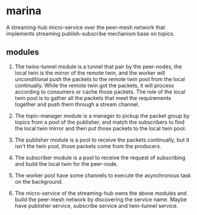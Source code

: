# marina
A streaming-hub micro-service over the peer-mesh network that implements streaming publish-subscribe mechanism base on topics.

## modules
1. The twins-tunnel module is a tunnel that pair by the peer-nodes, the local twin is the mirror of the remote twin,
 and the worker will unconditional push the packets to the remote twin pool from the local continually.
 While the remote twin got the packets, it will process according to consumers or cache those packets. 
 The role of the local twin pool is to gather all the packets that meet the requirements together and
  push them through a stream channel.
 
2. The topic-manager module is a manager to pickup the packet group by topics from a pool of the publisher,
 and match the subscribers to find the local twin mirror and then put those packets to the local twin pool. 
 
3. The publisher module is a pool to receive the packets continually, but it isn't the twin pool,
 those packets come from the producers.
 
4. The subscriber module is a pool to receive the request of subscribing and build the local twin for the peer-node.

5. The worker pool have some channels to execute the asynchronous task on the background.

6. The micro-service of the streaming-hub owns the above modules and build the peer-mesh network by discovering the service name.
 Maybe have publisher service, subscribe service and twin-tunnel service.
